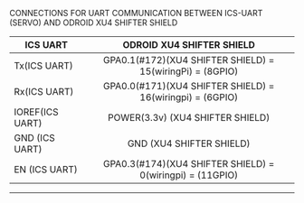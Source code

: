 CONNECTIONS FOR UART COMMUNICATION BETWEEN ICS-UART (SERVO) AND ODROID XU4 SHIFTER SHIELD 

| ICS UART         | ODROID XU4 SHIFTER SHIELD                                |  
|----------        |:-------------:                                           |
| Tx(ICS UART)     | GPA0.1(#172)(XU4 SHIFTER SHIELD) = 15(wiringPi) = (8GPIO)|
| Rx(ICS UART)     | GPA0.0(#171)(XU4 SHIFTER SHIELD) = 16(wiringpi) = (6GPIO)|  
| IOREF(ICS UART)  | POWER(3.3v) (XU4 SHIFTER SHIELD)                         |  
| GND (ICS UART)   | GND (XU4 SHIFTER SHIELD)                                 |  
| EN (ICS UART)    | GPA0.3(#174)(XU4 SHIFTER SHIELD) = 0(wiringpi) = (11GPIO)|  

-----------
   
